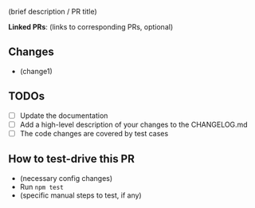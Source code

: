 (brief description / PR title)

 **Linked PRs**: (links to corresponding PRs, optional)

## Changes
- (change1)

## TODOs
- [ ] Update the documentation
- [ ] Add a high-level description of your changes to the CHANGELOG.md
- [ ] The code changes are covered by test cases

## How to test-drive this PR
- (necessary config changes)
- Run `npm test`
- (specific manual steps to test, if any)